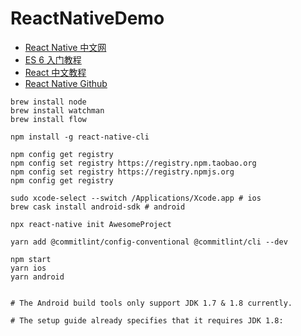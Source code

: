 # ReactNativeDemo

- [React Native 中文网](https://reactnative.cn/docs/getting-started/)
- [ES 6 入门教程](http://es6.ruanyifeng.com/)
- [React 中文教程](https://react.docschina.org/tutorial/tutorial.html)
- [React Native Github](https://github.com/reactnativecn/react-native-guide)

```
brew install node
brew install watchman
brew install flow

npm install -g react-native-cli

npm config get registry
npm config set registry https://registry.npm.taobao.org
npm config set registry https://registry.npmjs.org
npm config get registry

sudo xcode-select --switch /Applications/Xcode.app # ios
brew cask install android-sdk # android

npx react-native init AwesomeProject

yarn add @commitlint/config-conventional @commitlint/cli --dev

npm start
yarn ios
yarn android


# The Android build tools only support JDK 1.7 & 1.8 currently.

# The setup guide already specifies that it requires JDK 1.8:
```
